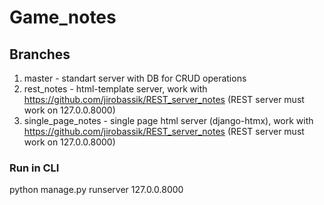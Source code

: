 # Game_notes
## Branches
1. master - standart server with DB for CRUD operations
2. rest_notes - html-template server, work with https://github.com/jirobassik/REST_server_notes (REST server must work on 127.0.0.8000) 
3. single_page_notes - single page html server (django-htmx), work with https://github.com/jirobassik/REST_server_notes (REST server must work on 127.0.0.8000) 
### Run in CLI
python manage.py runserver 127.0.0.8000
